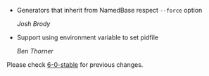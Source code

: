 * Generators that inherit from NamedBase respect `--force` option

  *Josh Brody*

* Support using environment variable to set pidfile

  *Ben Thorner*

Please check [6-0-stable](https://github.com/rails/rails/blob/6-0-stable/railties/CHANGELOG.md) for previous changes.
